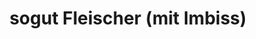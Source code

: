 ---
title: "sogut Fleischer (mit Imbiss)"
url: /quedlinburg/sogut-fleischer-mit-imbiss/
shop: Metzgerei
---
